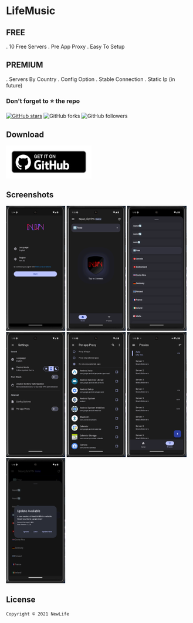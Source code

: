 # LifeMusic



## **FREE**
. 10 Free Servers
. Pre App Proxy
. Easy To Setup

## **PREMIUM**
. Servers By Country
. Config Option
. Stable Connection
. Static Ip (in future)

### Don't forget to :star: the repo

[![GitHub stars](https://img.shields.io/github/stars/parsalakzian/NewLifeVPN.svg?style=social&label=Star)](https://github.com//Sangwan5688/LifeMusic) ![GitHub forks](https://img.shields.io/github/forks/parsalakzian/NewLifeVPN.svg?style=social&label=Forks) ![GitHub followers](https://img.shields.io/github/followers/parsalakzian.svg?style=social&label=Follow)

## Download
[<img src="get_github.png"
     alt="Download from GitHub"
     height="90">](https://github.com/parsalakzian/NewLifeVPN/releases)


## Screenshots

  <img src="https://github.com/parsalakzian/NewLifeVPN/blob/main/1.png?raw=true" width="32%">  <img src="https://github.com/parsalakzian/NewLifeVPN/blob/main/2.png?raw=true" width="32%">  <img src="https://github.com/parsalakzian/NewLifeVPN/blob/main/3.png?raw=true" width="32%">  <img src="https://github.com/parsalakzian/NewLifeVPN/blob/main/4.png?raw=true" width="32%">  <img src="https://github.com/parsalakzian/NewLifeVPN/blob/main/5.png?raw=true" width="32%">  <img src="https://github.com/parsalakzian/NewLifeVPN/blob/main/6.png?raw=true" width="32%">  <img src="https://github.com/parsalakzian/NewLifeVPN/blob/main/7.png?raw=true" width="32%">  

## License

```
Copyright © 2021 NewLife
```
